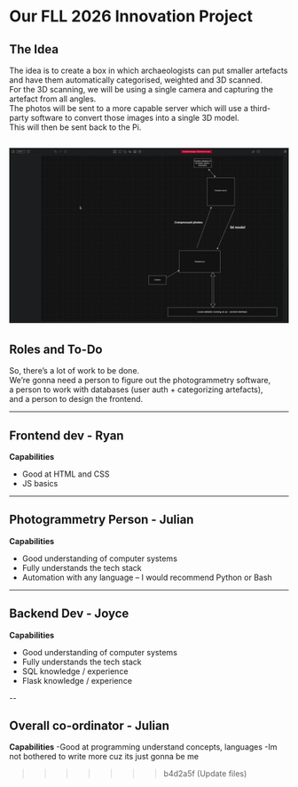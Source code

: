 # Our FLL 2026 Innovation Project

## The Idea

The idea is to create a box in which archaeologists can put smaller artefacts and have them automatically categorised, weighted and 3D scanned.  
For the 3D scanning, we will be using a single camera and capturing the artefact from all angles.  
The photos will be sent to a more capable server which will use a third-party software to convert those images into a single 3D model.  
This will then be sent back to the Pi.

![diagram](diagram.png)
---

## Roles and To-Do

So, there’s a lot of work to be done.  
We’re gonna need a person to figure out the photogrammetry software,  
a person to work with databases (user auth + categorizing artefacts),  
and a person to design the frontend.

---

## Frontend dev - Ryan

**Capabilities**
- Good at HTML and CSS  
- JS basics

---

## Photogrammetry Person - Julian

**Capabilities**
- Good understanding of computer systems  
- Fully understands the tech stack  
- Automation with any language – I would recommend Python or Bash

---

## Backend Dev - Joyce

**Capabilities**
- Good understanding of computer systems  
- Fully understands the tech stack  
- SQL knowledge / experience  
- Flask knowledge / experience

--

## Overall co-ordinator - Julian

**Capabilities**
-Good at programming understand concepts, languages
-Im not bothered to write more cuz its just gonna be me



>>>>>>> b4d2a5f (Update files)
